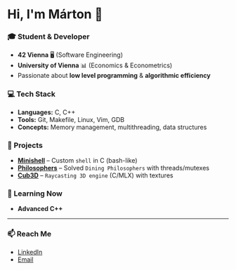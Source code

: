 <!-- Google tag (gtag.js) -->
<script async src="https://www.googletagmanager.com/gtag/js?id=G-1MF731CHRK"></script>
<script>
  window.dataLayer = window.dataLayer || [];
  function gtag(){dataLayer.push(arguments);}
  gtag('js', new Date());

  gtag('config', 'G-1MF731CHRK');
</script>

# Hi, I'm Márton 👋

### 🎓 Student & Developer
- **42 Vienna** 🖥️ (Software Engineering)  
- **University of Vienna** 📊 (Economics & Econometrics)
- Passionate about **low level programming** & **algorithmic efficiency**  

### 💻 Tech Stack
- **Languages:** C, C++  
- **Tools:** Git, Makefile, Linux, Vim, GDB  
- **Concepts:** Memory management, multithreading, data structures  

### 🚀 Projects
- **[Minishell](https://github.com/mtelek/minishell)** – Custom `shell` in C (bash-like)  
- **[Philosophers](https://github.com/mtelek/philosophers)** – Solved `Dining Philosophers` with threads/mutexes  
- **[Cub3D](https://github.com/mtelek/cub3D)** – `Raycasting 3D engine` (C/MLX) with textures  

### 🌱 Learning Now
- **Advanced C++**

---
### 📫 Reach Me
- [LinkedIn](https://www.linkedin.com/in/m%C3%A1rton-telek-1213a223b/) 
- [Email](marcitelek@gmail.com)
